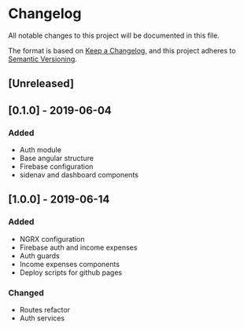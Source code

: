 # Changelog
All notable changes to this project will be documented in this file.

The format is based on [Keep a Changelog](https://keepachangelog.com/en/1.0.0/),
and this project adheres to [Semantic Versioning](https://semver.org/spec/v2.0.0.html).

## [Unreleased]

## [0.1.0] - 2019-06-04
### Added
- Auth module
- Base angular structure
- Firebase configuration
- sidenav and dashboard components

## [1.0.0] - 2019-06-14
### Added
- NGRX configuration
- Firebase auth and income expenses
- Auth guards
- Income expenses components
- Deploy scripts for github pages
### Changed
- Routes refactor
- Auth services
